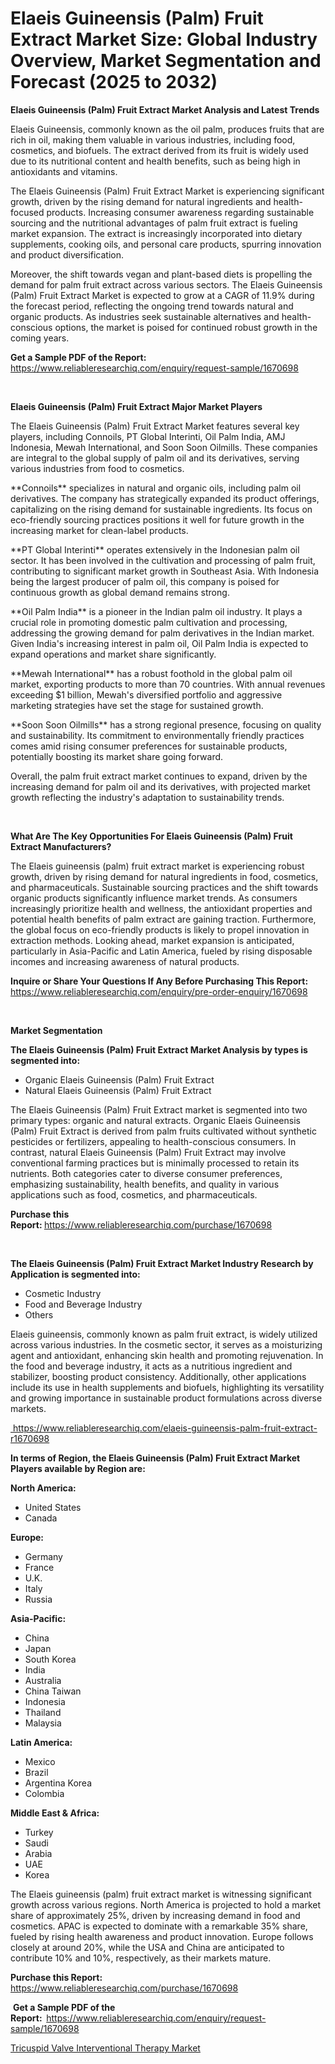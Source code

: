 <p><h1>Elaeis Guineensis (Palm) Fruit Extract Market Size: Global Industry Overview, Market Segmentation and Forecast (2025 to 2032)</h1></p><p><strong>Elaeis Guineensis (Palm) Fruit Extract Market Analysis and Latest Trends</strong></p>
<p><p>Elaeis Guineensis, commonly known as the oil palm, produces fruits that are rich in oil, making them valuable in various industries, including food, cosmetics, and biofuels. The extract derived from its fruit is widely used due to its nutritional content and health benefits, such as being high in antioxidants and vitamins. </p><p>The Elaeis Guineensis (Palm) Fruit Extract Market is experiencing significant growth, driven by the rising demand for natural ingredients and health-focused products. Increasing consumer awareness regarding sustainable sourcing and the nutritional advantages of palm fruit extract is fueling market expansion. The extract is increasingly incorporated into dietary supplements, cooking oils, and personal care products, spurring innovation and product diversification. </p><p>Moreover, the shift towards vegan and plant-based diets is propelling the demand for palm fruit extract across various sectors. The Elaeis Guineensis (Palm) Fruit Extract Market is expected to grow at a CAGR of 11.9% during the forecast period, reflecting the ongoing trend towards natural and organic products. As industries seek sustainable alternatives and health-conscious options, the market is poised for continued robust growth in the coming years.</p></p>
<p><strong>Get a Sample PDF of the Report:&nbsp;</strong> <a href="https://www.reliableresearchiq.com/enquiry/request-sample/1670698?utm_campaign=3279&utm_medium=2&utm_source=Github&utm_content=ia&utm_term=25032025&utm_id=elaeis-guineensis-palm-fruit-extract">https://www.reliableresearchiq.com/enquiry/request-sample/1670698</a></p>
<p>&nbsp;</p>
<p><strong>Elaeis Guineensis (Palm) Fruit Extract Major Market Players</strong></p>
<p><p>The Elaeis Guineensis (Palm) Fruit Extract Market features several key players, including Connoils, PT Global Interinti, Oil Palm India, AMJ Indonesia, Mewah International, and Soon Soon Oilmills. These companies are integral to the global supply of palm oil and its derivatives, serving various industries from food to cosmetics.</p><p>**Connoils** specializes in natural and organic oils, including palm oil derivatives. The company has strategically expanded its product offerings, capitalizing on the rising demand for sustainable ingredients. Its focus on eco-friendly sourcing practices positions it well for future growth in the increasing market for clean-label products.</p><p>**PT Global Interinti** operates extensively in the Indonesian palm oil sector. It has been involved in the cultivation and processing of palm fruit, contributing to significant market growth in Southeast Asia. With Indonesia being the largest producer of palm oil, this company is poised for continuous growth as global demand remains strong.</p><p>**Oil Palm India** is a pioneer in the Indian palm oil industry. It plays a crucial role in promoting domestic palm cultivation and processing, addressing the growing demand for palm derivatives in the Indian market. Given India's increasing interest in palm oil, Oil Palm India is expected to expand operations and market share significantly.</p><p>**Mewah International** has a robust foothold in the global palm oil market, exporting products to more than 70 countries. With annual revenues exceeding $1 billion, Mewah's diversified portfolio and aggressive marketing strategies have set the stage for sustained growth.</p><p>**Soon Soon Oilmills** has a strong regional presence, focusing on quality and sustainability. Its commitment to environmentally friendly practices comes amid rising consumer preferences for sustainable products, potentially boosting its market share going forward.</p><p>Overall, the palm fruit extract market continues to expand, driven by the increasing demand for palm oil and its derivatives, with projected market growth reflecting the industry's adaptation to sustainability trends.</p></p>
<p>&nbsp;</p>
<p><strong>What Are The Key Opportunities For Elaeis Guineensis (Palm) Fruit Extract Manufacturers?</strong></p>
<p><p>The Elaeis guineensis (palm) fruit extract market is experiencing robust growth, driven by rising demand for natural ingredients in food, cosmetics, and pharmaceuticals. Sustainable sourcing practices and the shift towards organic products significantly influence market trends. As consumers increasingly prioritize health and wellness, the antioxidant properties and potential health benefits of palm extract are gaining traction. Furthermore, the global focus on eco-friendly products is likely to propel innovation in extraction methods. Looking ahead, market expansion is anticipated, particularly in Asia-Pacific and Latin America, fueled by rising disposable incomes and increasing awareness of natural products.</p></p>
<p><strong>Inquire or Share Your Questions If Any Before Purchasing This Report:</strong> <a href="https://www.reliableresearchiq.com/enquiry/pre-order-enquiry/1670698?utm_campaign=3279&utm_medium=2&utm_source=Github&utm_content=ia&utm_term=25032025&utm_id=elaeis-guineensis-palm-fruit-extract">https://www.reliableresearchiq.com/enquiry/pre-order-enquiry/1670698</a></p>
<p>&nbsp;</p>
<p><strong>Market Segmentation</strong></p>
<p><strong>The Elaeis Guineensis (Palm) Fruit Extract Market Analysis by types is segmented into:</strong></p>
<p><ul><li>Organic Elaeis Guineensis (Palm) Fruit Extract</li><li>Natural Elaeis Guineensis (Palm) Fruit Extract</li></ul></p>
<p><p>The Elaeis Guineensis (Palm) Fruit Extract market is segmented into two primary types: organic and natural extracts. Organic Elaeis Guineensis (Palm) Fruit Extract is derived from palm fruits cultivated without synthetic pesticides or fertilizers, appealing to health-conscious consumers. In contrast, natural Elaeis Guineensis (Palm) Fruit Extract may involve conventional farming practices but is minimally processed to retain its nutrients. Both categories cater to diverse consumer preferences, emphasizing sustainability, health benefits, and quality in various applications such as food, cosmetics, and pharmaceuticals.</p></p>
<p><strong>Purchase this Report:&nbsp;</strong><a href="https://www.reliableresearchiq.com/purchase/1670698?utm_campaign=3279&utm_medium=2&utm_source=Github&utm_content=ia&utm_term=25032025&utm_id=elaeis-guineensis-palm-fruit-extract">https://www.reliableresearchiq.com/purchase/1670698</a></p>
<p>&nbsp;</p>
<p><strong>The Elaeis Guineensis (Palm) Fruit Extract Market Industry Research by Application is segmented into:</strong></p>
<p><ul><li>Cosmetic Industry</li><li>Food and Beverage Industry</li><li>Others</li></ul></p>
<p><p>Elaeis guineensis, commonly known as palm fruit extract, is widely utilized across various industries. In the cosmetic sector, it serves as a moisturizing agent and antioxidant, enhancing skin health and promoting rejuvenation. In the food and beverage industry, it acts as a nutritious ingredient and stabilizer, boosting product consistency. Additionally, other applications include its use in health supplements and biofuels, highlighting its versatility and growing importance in sustainable product formulations across diverse markets.</p></p>
<p><a href="https://www.reliableresearchiq.com/elaeis-guineensis-palm-fruit-extract-r1670698?utm_campaign=3279&utm_medium=2&utm_source=Github&utm_content=ia&utm_term=25032025&utm_id=elaeis-guineensis-palm-fruit-extract">&nbsp;https://www.reliableresearchiq.com/elaeis-guineensis-palm-fruit-extract-r1670698</a></p>
<p><strong>In terms of Region, the Elaeis Guineensis (Palm) Fruit Extract Market Players available by Region are:</strong></p>
<p>
    <p> <strong> North America: </strong>
        <ul>
            <li>United States</li>
            <li>Canada</li>
        </ul>
        </p> 
    <p> <strong> Europe: </strong>
        <ul>
            <li>Germany</li>
            <li>France</li>
            <li>U.K.</li>
            <li>Italy</li>
            <li>Russia</li>
        </ul>
        </p> 
    <p> <strong> Asia-Pacific: </strong>
        <ul>
            <li>China</li>
            <li>Japan</li>
            <li>South Korea</li>
            <li>India</li>
            <li>Australia</li>
            <li>China Taiwan</li>
            <li>Indonesia</li>
            <li>Thailand</li>
            <li>Malaysia</li>
        </ul>
        </p> 
    <p> <strong> Latin America: </strong>
        <ul>
            <li>Mexico</li>
            <li>Brazil</li>
            <li>Argentina Korea</li>
            <li>Colombia</li>
        </ul>
        </p> 
    <p> <strong> Middle East & Africa: </strong>
        <ul>
            <li>Turkey</li>
            <li>Saudi</li>
            <li>Arabia</li>
            <li>UAE</li>
            <li>Korea</li>
        </ul>
    </p>
    </p>
<p><p>The Elaeis guineensis (palm) fruit extract market is witnessing significant growth across various regions. North America is projected to hold a market share of approximately 25%, driven by increasing demand in food and cosmetics. APAC is expected to dominate with a remarkable 35% share, fueled by rising health awareness and product innovation. Europe follows closely at around 20%, while the USA and China are anticipated to contribute 10% and 10%, respectively, as their markets mature.</p></p>
<p><strong>Purchase this Report: </strong><a href="https://www.reliableresearchiq.com/purchase/1670698?utm_campaign=3279&utm_medium=2&utm_source=Github&utm_content=ia&utm_term=25032025&utm_id=elaeis-guineensis-palm-fruit-extract">https://www.reliableresearchiq.com/purchase/1670698</a></p>
<p>&nbsp;<strong>Get a Sample PDF of the Report:&nbsp;&nbsp;</strong><a href="https://www.reliableresearchiq.com/enquiry/request-sample/1670698?utm_campaign=3279&utm_medium=2&utm_source=Github&utm_content=ia&utm_term=25032025&utm_id=elaeis-guineensis-palm-fruit-extract">https://www.reliableresearchiq.com/enquiry/request-sample/1670698</a></p>
<p><strong></strong></p>
<p><p><a href="https://github.com/abantolemox08/Market-Research-Report-List-1/blob/main/tricuspid-valve-interventional-therapy-market.md?utm_campaign=3279&utm_medium=2&utm_source=Github&utm_content=ia&utm_term=25032025&utm_id=elaeis-guineensis-palm-fruit-extract">Tricuspid Valve Interventional Therapy Market</a></p></p>
